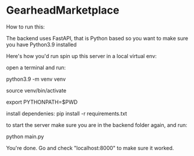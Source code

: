 # GearheadMarketplace
 
How to run this: 

The backend uses FastAPI, that is Python based so you want to make sure you have Python3.9 installed

Here's how you'd run spin up this server in a local virtual env:

open a terminal and run:

python3.9 -m venv venv

source venv/bin/activate

export PYTHONPATH=$PWD

install dependenies: pip install -r requirements.txt

to start the server make sure you are in the backend folder again, and run:

python main.py

You're done. Go and check "localhost:8000" to make sure it worked.